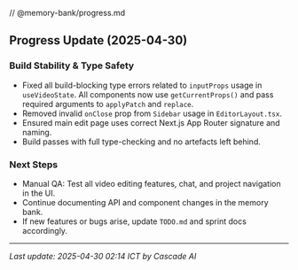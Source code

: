 // @memory-bank/progress.md

## Progress Update (2025-04-30)

### Build Stability & Type Safety
- Fixed all build-blocking type errors related to `inputProps` usage in `useVideoState`. All components now use `getCurrentProps()` and pass required arguments to `applyPatch` and `replace`.
- Removed invalid `onClose` prop from `Sidebar` usage in `EditorLayout.tsx`.
- Ensured main edit page uses correct Next.js App Router signature and naming.
- Build passes with full type-checking and no artefacts left behind.

### Next Steps
- Manual QA: Test all video editing features, chat, and project navigation in the UI.
- Continue documenting API and component changes in the memory bank.
- If new features or bugs arise, update `TODO.md` and sprint docs accordingly.

---

_Last update: 2025-04-30 02:14 ICT by Cascade AI_
